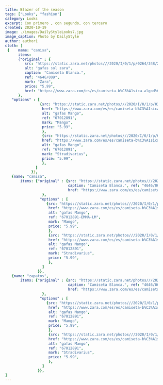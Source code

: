 ```yaml
---
title: Blazer of the season
tags: ["Looks", "fashion"]
category: Looks
excerpt: Con primero , con segundo, con tercero
created: 2020-10-19
image: ./images/DailyStyleLooks7.jpg
image_caption: Photo by DailyStyle
author: author1
cloth: [
 {    name: "camisa",
      items: 
      {"original" : {
         src: "https://static.zara.net/photos///2020/I/0/1/p/0264/348/251/2/w/595/0264348251_6_1_1.jpg?ts=1592915304688",
         alt: "gafas sol zara",
         caption: "Camiseta Blanca.", 
         ref: "4646/009", 
         mark: "Zara", 
         price: "5.99",
         href: "https://www.zara.com/es/es/camiseta-b%C3%A1sica-algod%C3%B3n-p00264348.html?v1=52064436&v2=1549244"
      },
   "options" : [
                {src: "https://static.zara.net/photos///2020/I/0/1/p/0264/348/251/2/w/595/0264348251_6_1_1.jpg?ts=1592915304688", 
                 href: "https://www.zara.com/es/es/camiseta-b%C3%A1sica-algod%C3%B3n-p00264348.html?v1=52064436&v2=1549244",
                 alt: "gafas Mango", 
                 ref: "67012891",
                 mark: "Mango", 
                 price: "5.99",
                 },
                 {src: "https://static.zara.net/photos///2020/I/0/1/p/0264/348/251/2/w/595/0264348251_6_1_1.jpg?ts=1592915304688", 
                 href: "https://www.zara.com/es/es/camiseta-b%C3%A1sica-algod%C3%B3n-p00264348.html?v1=52064436&v2=1549244",
                 alt: "gafas Mango", 
                 ref: "67012891",
                 mark: "Stradivarius", 
                 price: "5.99",
                 },
              ]
            }},
   {name: "camisa",
       items: {"original" : {src: "https://static.zara.net/photos///2020/I/0/1/p/0264/348/251/2/w/595/0264348251_6_1_1.jpg?ts=1592915304688", alt: "gafas sol zara", 
                             caption: "Camiseta Blanca.", ref: "4646/009", mark: "Zara", price: "5.99",
                             href: "https://www.zara.com/es/es/camiseta-b%C3%A1sica-algod%C3%B3n-p00264348.html?v1=52064436&v2=1549244"
                 },
                "options" : [
                   {src: "https://static.zara.net/photos///2020/I/0/1/p/0264/348/251/2/w/595/0264348251_6_1_1.jpg?ts=1592915304688", 
                    href: "https://www.zara.com/es/es/camiseta-b%C3%A1sica-algod%C3%B3n-p00264348.html?v1=52064436&v2=1549244",
                    alt: "gafas Mango", 
                    ref: "67012891-EMMA-LM",
                    mark: "Mango", 
                    price: "5.99",
                    },
                    {src: "https://static.zara.net/photos///2020/I/0/1/p/0264/348/251/2/w/595/0264348251_6_1_1.jpg?ts=1592915304688", 
                    href: "https://www.zara.com/es/es/camiseta-b%C3%A1sica-algod%C3%B3n-p00264348.html?v1=52064436&v2=1549244",
                    alt: "gafas Mango", 
                    ref: "67012891",
                    mark: "Stradivarius", 
                    price: "5.99",
                    },
                 ]
               }},
   {name: "zapatos",
       items: {"original" : {src: "https://static.zara.net/photos///2020/I/0/1/p/0264/348/251/2/w/595/0264348251_6_1_1.jpg?ts=1592915304688", alt: "gafas sol zara", 
                             caption: "Camiseta Blanca.", ref: "4646/009", mark: "Zara", price: "5.99",
                             href: "https://www.zara.com/es/es/camiseta-b%C3%A1sica-algod%C3%B3n-p00264348.html?v1=52064436&v2=1549244"
                 },
                "options" : [
                   {src: "https://static.zara.net/photos///2020/I/0/1/p/0264/348/251/2/w/595/0264348251_6_1_1.jpg?ts=1592915304688", 
                    href: "https://www.zara.com/es/es/camiseta-b%C3%A1sica-algod%C3%B3n-p00264348.html?v1=52064436&v2=1549244",
                    alt: "gafas Mango", 
                    ref: "67012891",
                    mark: "Mango", 
                    price: "5.99",
                    },
                    {src: "https://static.zara.net/photos///2020/I/0/1/p/0264/348/251/2/w/595/0264348251_6_1_1.jpg?ts=1592915304688", 
                    href: "https://www.zara.com/es/es/camiseta-b%C3%A1sica-algod%C3%B3n-p00264348.html?v1=52064436&v2=1549244",
                    alt: "gafas Mango", 
                    ref: "67012891",
                    mark: "Stradivarius", 
                    price: "5.99",
                    },
                 ]
               }},
]
---
```

